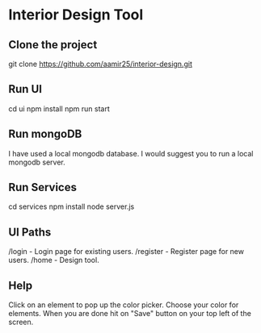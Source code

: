 # Interior Design Tool

## Clone the project
git clone https://github.com/aamir25/interior-design.git

## Run UI
cd ui
npm install
npm run start

## Run mongoDB
I have used a local mongodb database.
I would suggest you to run a local mongodb server.

## Run Services
cd services
npm install
node server.js

## UI Paths
/login - Login page for existing users.
/register - Register page for new users.
/home - Design tool.

## Help
Click on an element to pop up the color picker.
Choose your color for elements.
When you are done hit on "Save" button on your top left of the screen.
